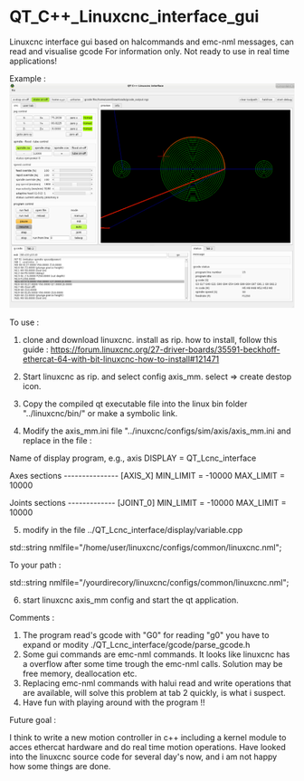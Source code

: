 # QT_C++_Linuxcnc_interface_gui
Linuxcnc interface gui based on halcommands and emc-nml messages, can read and visualise gcode
For information only. Not ready to use in real time applications!

Example :
![alt text](https://raw.githubusercontent.com/grotius-cnc/QT_C-_Linuxcnc_interface_gui/master/github_screenshot.png)

To use :

1. clone and download linuxcnc. install as rip. how to install, follow this guide :
    https://forum.linuxcnc.org/27-driver-boards/35591-beckhoff-ethercat-64-with-bit-linuxcnc-how-to-install#121471
    
2. Start linuxcnc as rip. and select config axis_mm. select => create destop icon.
3. Copy the compiled qt executable file into the linux bin folder "../linuxcnc/bin/" or make a symbolic link.

4. Modify the axis_mm.ini file "../inuxcnc/configs/sim/axis/axis_mm.ini and replace in the file :

Name of display program, e.g., axis
DISPLAY = QT_Lcnc_interface

Axes sections ---------------
[AXIS_X]
MIN_LIMIT = -10000
MAX_LIMIT = 10000

Joints sections -------------
[JOINT_0]
MIN_LIMIT = -10000
MAX_LIMIT = 10000

5. modify in the file ../QT_Lcnc_interface/display/variable.cpp 

std::string nmlfile="/home/user/linuxcnc/configs/common/linuxcnc.nml";

To your path :

std::string nmlfile="/yourdirecory/linuxcnc/configs/common/linuxcnc.nml";

6. start linuxcnc axis_mm config and start the qt application. 

Comments :
  1. The program read's gcode with "G0" for reading "g0" you have to expand or modity ./QT_Lcnc_interface/gcode/parse_gcode.h
  2. Some gui commands are emc-nml commands. It looks like linuxcnc has a overflow after some time trough the emc-nml calls. Solution may be free memory, 
  deallocation etc.
  3. Replacing emc-nml commands with halui read and write operations that are available, will solve this problem at tab 2 quickly, is what i suspect.
  4. Have fun with playing around with the program !!
  
Future goal :
 
I think to write a new motion controller in c++ including a kernel module to acces ethercat hardware and do real time motion operations.
Have looked into the linuxcnc source code for several day's now, and i am not happy how some things are done.







